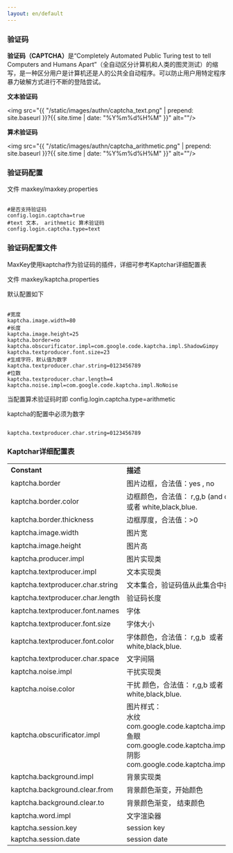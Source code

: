 ```yaml
---
layout: en/default
---
```

<h3>验证码</h3>

<b>验证码（CAPTCHA）</b>是“Completely Automated Public Turing test to tell Computers and Humans Apart”（全自动区分计算机和人类的图灵测试）的缩写，是一种区分用户是计算机还是人的公共全自动程序。可以防止用户用特定程序暴力破解方式进行不断的登陆尝试。

<b>文本验证码</b>

<img src="{{ "/static/images/authn/captcha_text.png" | prepend: site.baseurl }}?{{ site.time | date: "%Y%m%d%H%M" }}"  alt=""/>

<b>算术验证码</b>

<img src="{{ "/static/images/authn/captcha_arithmetic.png" | prepend: site.baseurl }}?{{ site.time | date: "%Y%m%d%H%M" }}"  alt=""/>


<h3>验证码配置</h3>

文件
maxkey/maxkey.properties

<pre><code class="ini hljs">
#是否支持验证码
config.login.captcha=true
#text 文本， arithmetic 算术验证码
config.login.captcha.type=text
</code></pre>

<h3>验证码配置文件</h3>
MaxKey使用kaptcha作为验证码的插件，详细可参考Kaptchar详细配置表

文件
maxkey/kaptcha.properties

默认配置如下

<pre><code class="ini hljs">
#宽度
kaptcha.image.width=80
#长度
kaptcha.image.height=25
kaptcha.border=no
kaptcha.obscurificator.impl=com.google.code.kaptcha.impl.ShadowGimpy
kaptcha.textproducer.font.size=23
#生成字符，默认值为数字
kaptcha.textproducer.char.string=0123456789
#位数
kaptcha.textproducer.char.length=4
kaptcha.noise.impl=com.google.code.kaptcha.impl.NoNoise
</code></pre>


当配置算术验证码时即 config.login.captcha.type=arithmetic

kaptcha的配置中必须为数字

<pre><code class="ini hljs">
kaptcha.textproducer.char.string=0123456789
</code></pre>


<h3>Kaptchar详细配置表</h3>

<table border="0" class="table table-striped table-bordered ">
	<tbody>
		<tr>
			<td><strong>Constant</strong></td>
			<td><strong>描述</strong></td>
			<td><strong>默认值</strong></td>
		</tr>
		<tr>
			<td>kaptcha.border</td>
			<td>图片边框，合法值：yes , no</td>
			<td>yes</td>
		</tr>
		<tr>
			<td>kaptcha.border.color</td>
			<td>边框颜色，合法值： r,g,b (and optional alpha) 或者 white,black,blue.</td>
			<td>black</td>
		</tr>
		<tr>
			<td>kaptcha.border.thickness</td>
			<td>边框厚度，合法值：&gt;0</td>
			<td>1</td>
		</tr>
		<tr>
			<td>kaptcha.image.width</td>
			<td>图片宽</td>
			<td>200</td>
		</tr>
		<tr>
			<td>kaptcha.image.height</td>
			<td>图片高</td>
			<td>50</td>
		</tr>
		<tr>
			<td>kaptcha.producer.impl</td>
			<td>图片实现类</td>
			<td>com.google.code.kaptcha.impl.DefaultKaptcha</td>
		</tr>
		<tr>
			<td>kaptcha.textproducer.impl</td>
			<td>文本实现类</td>
			<td>com.google.code.kaptcha.text.impl.DefaultTextCreator</td>
		</tr>
		<tr>
			<td>kaptcha.textproducer.char.string</td>
			<td>文本集合，验证码值从此集合中获取</td>
			<td>abcde2345678gfynmnpwx</td>
		</tr>
		<tr>
			<td>kaptcha.textproducer.char.length</td>
			<td>验证码长度</td>
			<td>5</td>
		</tr>
		<tr>
			<td>kaptcha.textproducer.font.names</td>
			<td>字体</td>
			<td>Arial, Courier</td>
		</tr>
		<tr>
			<td>kaptcha.textproducer.font.size</td>
			<td>字体大小</td>
			<td>40px.</td>
		</tr>
		<tr>
			<td>kaptcha.textproducer.font.color</td>
			<td>字体颜色，合法值： r,g,b &nbsp;或者 white,black,blue.</td>
			<td>black</td>
		</tr>
		<tr>
			<td>kaptcha.textproducer.char.space</td>
			<td>文字间隔</td>
			<td>2</td>
		</tr>
		<tr>
			<td>kaptcha.noise.impl</td>
			<td>干扰实现类</td>
			<td>com.google.code.kaptcha.impl.DefaultNoise</td>
		</tr>
		<tr>
			<td>kaptcha.noise.color</td>
			<td>干扰&nbsp;颜色，合法值： r,g,b 或者 white,black,blue.</td>
			<td>black</td>
		</tr>
		<tr>
			<td>kaptcha.obscurificator.impl</td>
			<td>图片样式：&nbsp;<br>
				水纹com.google.code.kaptcha.impl.WaterRipple&nbsp;<br>
				鱼眼com.google.code.kaptcha.impl.FishEyeGimpy<br>
				阴影com.google.code.kaptcha.impl.ShadowGimpy
			</td>
			<td>com.google.code.kaptcha.impl.WaterRipple</td>
		</tr>
		<tr>
			<td>kaptcha.background.impl</td>
			<td>背景实现类</td>
			<td>com.google.code.kaptcha.impl.DefaultBackground</td>
		</tr>
		<tr>
			<td>kaptcha.background.clear.from</td>
			<td>背景颜色渐变，开始颜色</td>
			<td>light grey</td>
		</tr>
		<tr>
			<td>kaptcha.background.clear.to</td>
			<td>背景颜色渐变，&nbsp;结束颜色</td>
			<td>white</td>
		</tr>
		<tr>
			<td>kaptcha.word.impl</td>
			<td>文字渲染器</td>
			<td>com.google.code.kaptcha.text.impl.DefaultWordRenderer</td>
		</tr>
		<tr>
			<td>kaptcha.session.key</td>
			<td>session key</td>
			<td>KAPTCHA_SESSION_KEY</td>
		</tr>
		<tr>
			<td>kaptcha.session.date</td>
			<td>session date</td>
			<td>KAPTCHA_SESSION_DATE</td>
		</tr>
	</tbody>
</table>